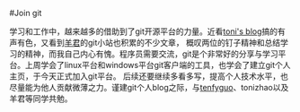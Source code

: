 #Join git

学习和工作中，越来越多的借助到了git开源平台的力量。近看<a href="http://www.tonizhao.tk" target="tonizhao">toni's blog</a>搞的有声有色，又看到<a href="http://lefengyang.github.io" target="lefengyang">羊君</a>的git小站也积累的不少文章，
概叹两位的钉子精神和总结学习的精神，而我自己内心有愧。程序员需要交流，git是个非常好的分享与学习平台。上周学会了linux平台和windows平台git客户端的工具，也学会了建立git个人主页，于今天正式加入git平台。
后续还要继续多看多写，提高个人技术水平，也尽量能为他人贡献微薄之力。谨建git个人blog之际，与<a href="http://blog.csdn.net/tenfyguo/" target="tenfyguo">tenfyguo</a>、tonizhao以及羊君等同学共勉。
